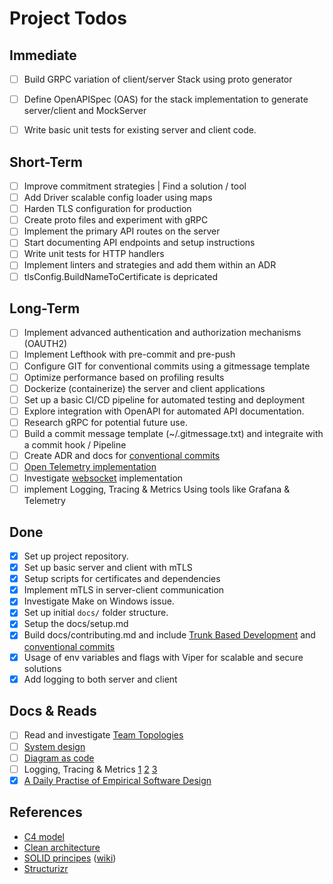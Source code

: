 # Project Todos

## Immediate

- [ ] Build GRPC variation of client/server Stack using proto generator
- [ ] Define OpenAPISpec (OAS) for the stack implementation to generate server/client and MockServer
- [ ] Write basic unit tests for existing server and client code.


 
## Short-Term

- [ ] Improve commitment strategies | Find a solution / tool
- [ ] Add Driver scalable config loader using maps
- [ ] Harden TLS configuration for production
- [ ] Create proto files and experiment with gRPC
- [ ] Implement the primary API routes on the server
- [ ] Start documenting API endpoints and setup instructions
- [ ] Write unit tests for HTTP handlers
- [ ] Implement linters and strategies and add them within an ADR
- [ ] tlsConfig.BuildNameToCertificate is depricated

## Long-Term

- [ ] Implement advanced authentication and authorization mechanisms (OAUTH2)
- [ ] Implement Lefthook with pre-commit and pre-push
- [ ] Configure GIT for conventional commits using a gitmessage template
- [ ] Optimize performance based on profiling results
- [ ] Dockerize (containerize) the server and client applications
- [ ] Set up a basic CI/CD pipeline for automated testing and deployment
- [ ] Explore integration with OpenAPI for automated API documentation.
- [ ] Research gRPC for potential future use.
- [ ] Build a commit message template (~/.gitmessage.txt) and integraite with a commit hook / Pipeline
- [ ] Create ADR and docs for [conventional commits](https://www.conventionalcommits.org/en/v1.0.0/)
- [ ] [Open Telemetry implementation](https://github.com/open-telemetry/opentelemetry-go)
- [ ] Investigate [websocket](https://thinhdanggroup.github.io/websocket-vs-http2/) implementation
- [ ] implement Logging, Tracing & Metrics Using tools like Grafana & Telemetry

## Done

- [x] Set up project repository.
- [x] Set up basic server and client with mTLS
- [x] Setup scripts for certificates and dependencies
- [x] Implement mTLS in server-client communication
- [x] Investigate Make on Windows issue.
- [x] Set up initial `docs/` folder structure.
- [x] Setup the docs/setup.md
- [x] Build docs/contributing.md and include [Trunk Based Development](https://trunkbaseddevelopment.com/) and [conventional commits](https://www.conventionalcommits.org/en/v1.0.0/)
- [x] Usage of env variables and flags with Viper for scalable and secure solutions
- [x] Add logging to both server and client

## Docs & Reads

- [ ] Read and investigate [Team Topologies](https://teamtopologies.com/)
- [ ] [System design](https://bytebytego.com/courses/system-design-interview/foreword)
- [ ] [Diagram as code](https://www.youtube.com/watch?v=jCd6XfWLZsg)
- [ ] Logging, Tracing & Metrics [1](https://www.youtube.com/channel/UCZgt6AzoyjslHTC9dz0UoTw/community?lb=Ugkx6hFPFXZvllSwQ6UTJ7QYIiyzMyD9RTSS) [2](https://microsoft.github.io/code-with-engineering-playbook/observability/log-vs-metric-vs-trace/) [3](https://peter.bourgon.org/blog/2017/02/21/metrics-tracing-and-logging.html)
- [x] [A Daily Practise of Empirical Software Design](https://www.youtube.com/watch?v=yBEcq23OgB4)

## References

- [C4 model](https://c4model.com/)
- [Clean architecture](https://blog.cleancoder.com/uncle-bob/2012/08/13/the-clean-architecture.html)
- [SOLID principes](https://www.freecodecamp.org/news/solid-principles-for-better-software-design/) ([wiki](https://en.wikipedia.org/wiki/SOLID))
- [Structurizr](https://structurizr.com/)
